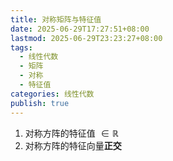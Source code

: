 ```yaml
---
title: 对称矩阵与特征值
date: 2025-06-29T17:27:51+08:00
lastmod: 2025-06-29T23:23:27+08:00
tags:
  - 线性代数
  - 矩阵
  - 对称
  - 特征值
categories: 线性代数
publish: true
---
```


1. 对称方阵的特征值 $\in \mathbb{R}$
2. 对称方阵的特征向量**正交**
